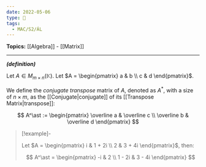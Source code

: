 ```yaml
---
date: 2022-05-06
type: 🧠
tags:
  - MAC/S2/ÁL
---
```


**Topics:** [[Algebra]] - [[Matrix]]

---

_**(definition)**_

Let $A \in M_{m \times n} (\mathbb{K})$. Let $A = \begin{pmatrix} a & b \\ c & d \end{pmatrix}$.

We define the _conjugate transpose_ matrix of $A$, denoted as $A^\ast$, with a size of $n \times m$, as the [[Conjugate|conjugate]] of its [[Transpose Matrix|transpose]]:

$$
A^\ast := \begin{pmatrix} \overline a & \overline c \\ \overline b & \overline d \end{pmatrix}
$$

> [!example]-
>
> Let $A = \begin{pmatrix} i & 1 + 2i \\ 2 & 3 + 4i \end{pmatrix}$, then:
>
> $$
> A^\ast = \begin{pmatrix} -i & 2 \\ 1 - 2i & 3 - 4i \end{pmatrix}
> $$

